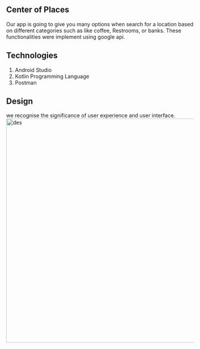 ## Center of Places 
Our app is going to give you many options when search for a location based on different categories such as like coffee, 
Restrooms, or banks. These functionalities were implement using google api.
## Technologies 
1. Android Studio
2. Kotlin Programming Language
3. Postman
## Design 
we recognise the significance of user experience and user interface.
<img width="602" alt="des" src="https://user-images.githubusercontent.com/91452240/150649217-33bc046c-51e8-4533-ae7f-1aa9a99e6d5d.png">

